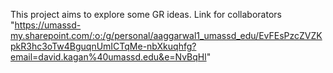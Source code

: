 This project aims to explore some GR ideas.
Link for collaborators "https://umassd-my.sharepoint.com/:o:/g/personal/aaggarwal1_umassd_edu/EvFEsPzcZVZKpkR3hc3oTw4BguqnUmICTqMe-nbXkuqhfg?email=david.kagan%40umassd.edu&e=NvBqHl"
